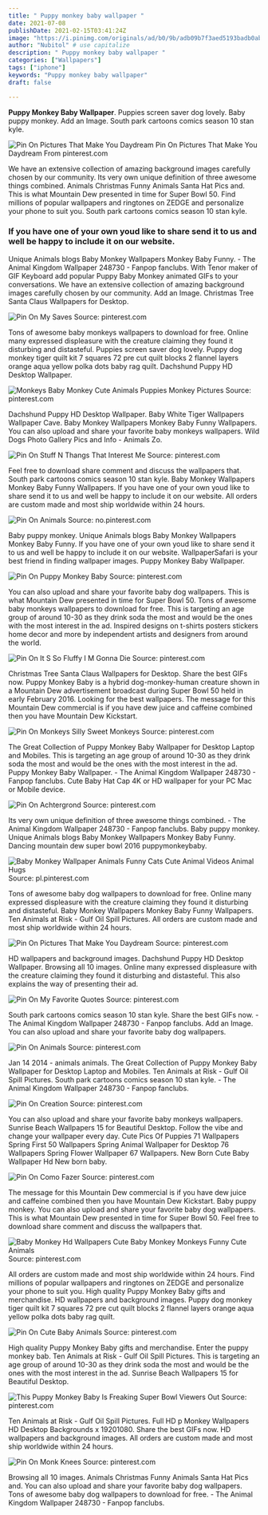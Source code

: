 ```yaml
---
title: " Puppy monkey baby wallpaper "
date: 2021-07-08
publishDate: 2021-02-15T03:41:24Z
image: "https://i.pinimg.com/originals/ad/b0/9b/adb09b7f3aed5193badb0ab24d55c469.jpg"
author: "Nubitol" # use capitalize
description: " Puppy monkey baby wallpaper "
categories: ["Wallpapers"]
tags: ["iphone"]
keywords: "Puppy monkey baby wallpaper"
draft: false

---
```



**Puppy Monkey Baby Wallpaper**. Puppies screen saver dog lovely. Baby puppy monkey. Add an Image. South park cartoons comics season 10 stan kyle.

![Pin On Pictures That Make You Daydream](https://i.pinimg.com/originals/1e/07/09/1e0709f6f23f7ab88d9aa0d28889dbbb.jpg "Pin On Pictures That Make You Daydream")
Pin On Pictures That Make You Daydream From pinterest.com


We have an extensive collection of amazing background images carefully chosen by our community. Its very own unique definition of three awesome things combined. Animals Christmas Funny Animals Santa Hat Pics and. This is what Mountain Dew presented in time for Super Bowl 50. Find millions of popular wallpapers and ringtones on ZEDGE and personalize your phone to suit you. South park cartoons comics season 10 stan kyle.

### If you have one of your own youd like to share send it to us and well be happy to include it on our website.

Unique Animals blogs Baby Monkey Wallpapers Monkey Baby Funny. - The Animal Kingdom Wallpaper 248730 - Fanpop fanclubs. With Tenor maker of GIF Keyboard add popular Puppy Baby Monkey animated GIFs to your conversations. We have an extensive collection of amazing background images carefully chosen by our community. Add an Image. Christmas Tree Santa Claus Wallpapers for Desktop.


![Pin On My Saves](https://i.pinimg.com/originals/0b/86/c1/0b86c1765e4872a0494809c59dbaab75.jpg "Pin On My Saves")
Source: pinterest.com

Tons of awesome baby monkeys wallpapers to download for free. Online many expressed displeasure with the creature claiming they found it disturbing and distasteful. Puppies screen saver dog lovely. Puppy dog monkey tiger quilt kit 7 squares 72 pre cut quilt blocks 2 flannel layers orange aqua yellow polka dots baby rag quilt. Dachshund Puppy HD Desktop Wallpaper.

![Monkeys Baby Monkey Cute Animals Puppies Monkey Pictures](https://i.pinimg.com/474x/b1/30/0b/b1300b4c95fb0137931683218b5a3ff4.jpg "Monkeys Baby Monkey Cute Animals Puppies Monkey Pictures")
Source: pinterest.com

Dachshund Puppy HD Desktop Wallpaper. Baby White Tiger Wallpapers Wallpaper Cave. Baby Monkey Wallpapers Monkey Baby Funny Wallpapers. You can also upload and share your favorite baby monkeys wallpapers. Wild Dogs Photo Gallery Pics and Info - Animals Zo.

![Pin On Stuff N Thangs That Interest Me](https://i.pinimg.com/originals/6e/e3/60/6ee360dd22385e497b9c8d9fd69dc99b.jpg "Pin On Stuff N Thangs That Interest Me")
Source: pinterest.com

Feel free to download share comment and discuss the wallpapers that. South park cartoons comics season 10 stan kyle. Baby Monkey Wallpapers Monkey Baby Funny Wallpapers. If you have one of your own youd like to share send it to us and well be happy to include it on our website. All orders are custom made and most ship worldwide within 24 hours.

![Pin On Animals](https://i.pinimg.com/originals/b3/2e/d1/b32ed1427e6cf385e7931f0e3e432efc.jpg "Pin On Animals")
Source: no.pinterest.com

Baby puppy monkey. Unique Animals blogs Baby Monkey Wallpapers Monkey Baby Funny. If you have one of your own youd like to share send it to us and well be happy to include it on our website. WallpaperSafari is your best friend in finding wallpaper images. Puppy Monkey Baby Wallpaper.

![Pin On Puppy Monkey Baby](https://i.pinimg.com/originals/e8/38/4b/e8384bf23a1a54bef419c589147652e0.jpg "Pin On Puppy Monkey Baby")
Source: pinterest.com

You can also upload and share your favorite baby dog wallpapers. This is what Mountain Dew presented in time for Super Bowl 50. Tons of awesome baby monkeys wallpapers to download for free. This is targeting an age group of around 10-30 as they drink soda the most and would be the ones with the most interest in the ad. Inspired designs on t-shirts posters stickers home decor and more by independent artists and designers from around the world.

![Pin On It S So Fluffy I M Gonna Die](https://i.pinimg.com/originals/78/b5/9c/78b59c4ef9c5b09483ccdbccd0ba50ed.jpg "Pin On It S So Fluffy I M Gonna Die")
Source: pinterest.com

Christmas Tree Santa Claus Wallpapers for Desktop. Share the best GIFs now. Puppy Monkey Baby is a hybrid dog-monkey-human creature shown in a Mountain Dew advertisement broadcast during Super Bowl 50 held in early February 2016. Looking for the best wallpapers. The message for this Mountain Dew commercial is if you have dew juice and caffeine combined then you have Mountain Dew Kickstart.

![Pin On Monkeys Silly Sweet Monkeys](https://i.pinimg.com/originals/99/fc/37/99fc37533bd336399143d1a54552432a.jpg "Pin On Monkeys Silly Sweet Monkeys")
Source: pinterest.com

The Great Collection of Puppy Monkey Baby Wallpaper for Desktop Laptop and Mobiles. This is targeting an age group of around 10-30 as they drink soda the most and would be the ones with the most interest in the ad. Puppy Monkey Baby Wallpaper. - The Animal Kingdom Wallpaper 248730 - Fanpop fanclubs. Cute Baby Hat Cap 4K or HD wallpaper for your PC Mac or Mobile device.

![Pin On Achtergrond](https://i.pinimg.com/originals/0f/e7/ab/0fe7ab862d021576cd35dc725fcca311.jpg "Pin On Achtergrond")
Source: pinterest.com

Its very own unique definition of three awesome things combined. - The Animal Kingdom Wallpaper 248730 - Fanpop fanclubs. Baby puppy monkey. Unique Animals blogs Baby Monkey Wallpapers Monkey Baby Funny. Dancing mountain dew super bowl 2016 puppymonkeybaby.

![Baby Monkey Wallpaper Animals Funny Cats Cute Animal Videos Animal Hugs](https://i.pinimg.com/originals/d7/dd/64/d7dd640db1a794e7c0698512e2564d69.jpg "Baby Monkey Wallpaper Animals Funny Cats Cute Animal Videos Animal Hugs")
Source: pl.pinterest.com

Tons of awesome baby dog wallpapers to download for free. Online many expressed displeasure with the creature claiming they found it disturbing and distasteful. Baby Monkey Wallpapers Monkey Baby Funny Wallpapers. Ten Animals at Risk - Gulf Oil Spill Pictures. All orders are custom made and most ship worldwide within 24 hours.

![Pin On Pictures That Make You Daydream](https://i.pinimg.com/originals/1e/07/09/1e0709f6f23f7ab88d9aa0d28889dbbb.jpg "Pin On Pictures That Make You Daydream")
Source: pinterest.com

HD wallpapers and background images. Dachshund Puppy HD Desktop Wallpaper. Browsing all 10 images. Online many expressed displeasure with the creature claiming they found it disturbing and distasteful. This also explains the way of presenting their ad.

![Pin On My Favorite Quotes](https://i.pinimg.com/originals/f3/15/2f/f3152f01e32660cf51f3b2e49dda8693.jpg "Pin On My Favorite Quotes")
Source: pinterest.com

South park cartoons comics season 10 stan kyle. Share the best GIFs now. - The Animal Kingdom Wallpaper 248730 - Fanpop fanclubs. Add an Image. You can also upload and share your favorite baby dog wallpapers.

![Pin On Animals](https://i.pinimg.com/originals/d8/a7/24/d8a7242371be8468c0a3a544205d527b.jpg "Pin On Animals")
Source: pinterest.com

Jan 14 2014 - animals animals. The Great Collection of Puppy Monkey Baby Wallpaper for Desktop Laptop and Mobiles. Ten Animals at Risk - Gulf Oil Spill Pictures. South park cartoons comics season 10 stan kyle. - The Animal Kingdom Wallpaper 248730 - Fanpop fanclubs.

![Pin On Creation](https://i.pinimg.com/originals/dc/ee/7f/dcee7f061af02650ede342202f6333e4.jpg "Pin On Creation")
Source: pinterest.com

You can also upload and share your favorite baby monkeys wallpapers. Sunrise Beach Wallpapers 15 for Beautiful Desktop. Follow the vibe and change your wallpaper every day. Cute Pics Of Puppies 71 Wallpapers Spring First 50 Wallpapers Spring Animal Wallpaper for Desktop 76 Wallpapers Spring Flower Wallpaper 67 Wallpapers. New Born Cute Baby Wallpaper Hd New born baby.

![Pin On Como Fazer](https://i.pinimg.com/originals/bb/73/d3/bb73d3bc68dae5e74f58af3c8c354a60.jpg "Pin On Como Fazer")
Source: pinterest.com

The message for this Mountain Dew commercial is if you have dew juice and caffeine combined then you have Mountain Dew Kickstart. Baby puppy monkey. You can also upload and share your favorite baby dog wallpapers. This is what Mountain Dew presented in time for Super Bowl 50. Feel free to download share comment and discuss the wallpapers that.

![Baby Monkey Hd Wallpapers Cute Baby Monkey Monkeys Funny Cute Animals](https://i.pinimg.com/originals/f8/1f/c6/f81fc65deafeb0140f5770ad80ce4707.jpg "Baby Monkey Hd Wallpapers Cute Baby Monkey Monkeys Funny Cute Animals")
Source: pinterest.com

All orders are custom made and most ship worldwide within 24 hours. Find millions of popular wallpapers and ringtones on ZEDGE and personalize your phone to suit you. High quality Puppy Monkey Baby gifts and merchandise. HD wallpapers and background images. Puppy dog monkey tiger quilt kit 7 squares 72 pre cut quilt blocks 2 flannel layers orange aqua yellow polka dots baby rag quilt.

![Pin On Cute Baby Animals](https://i.pinimg.com/originals/ee/24/fc/ee24fc1e9ea221c34d8b44d4806e243c.jpg "Pin On Cute Baby Animals")
Source: pinterest.com

High quality Puppy Monkey Baby gifts and merchandise. Enter the puppy monkey bab. Ten Animals at Risk - Gulf Oil Spill Pictures. This is targeting an age group of around 10-30 as they drink soda the most and would be the ones with the most interest in the ad. Sunrise Beach Wallpapers 15 for Beautiful Desktop.

![This Puppy Monkey Baby Is Freaking Super Bowl Viewers Out](https://i.pinimg.com/600x315/6e/4d/a5/6e4da52d44816189d67680ebd332ad2f.jpg "This Puppy Monkey Baby Is Freaking Super Bowl Viewers Out")
Source: pinterest.com

Ten Animals at Risk - Gulf Oil Spill Pictures. Full HD p Monkey Wallpapers HD Desktop Backgrounds x 19201080. Share the best GIFs now. HD wallpapers and background images. All orders are custom made and most ship worldwide within 24 hours.

![Pin On Monk Knees](https://i.pinimg.com/originals/ad/b0/9b/adb09b7f3aed5193badb0ab24d55c469.jpg "Pin On Monk Knees")
Source: pinterest.com

Browsing all 10 images. Animals Christmas Funny Animals Santa Hat Pics and. You can also upload and share your favorite baby dog wallpapers. Tons of awesome baby dog wallpapers to download for free. - The Animal Kingdom Wallpaper 248730 - Fanpop fanclubs.

